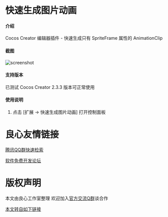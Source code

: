 # 快速生成图片动画

#### 介绍
Cocos Creator 编辑器插件 - 快速生成只有 SpriteFrame 属性的 AnimationClip

#### 截图
![screenshot](https://gitee.com/ifaswind/image-storage/raw/master/ccc-sf-ac-generator/screenshot.png)

#### 支持版本

已测试 Cocos Creator 2.3.3 版本可正常使用

#### 使用说明

1. 点击 [扩展 -> 快速生成图片动画] 打开控制面板




 # 良心友情链接

[腾讯QQ群快速检索](http://u.720life.cn/s/8cf73f7c)

[软件免费开发论坛](http://u.720life.cn/s/bbb01dc0)

# 版权声明 

本文由良心工作室整理 欢迎加入[官方交流Q群](https://u.720life.cn/s/f2316816)谈合作

[本文转自如下链接](http://u.720life.cn/g/2e71d0f0a5c601172267ba20d3a43c6e45791ed9fe30faf7e67eb8cfadf9a367d8b1af1844d8262dc30e1d07d1df86becf67d111f3cbb856451c10592ad7ea04d0cddd094fc7d6cab747c871543ad0dd)